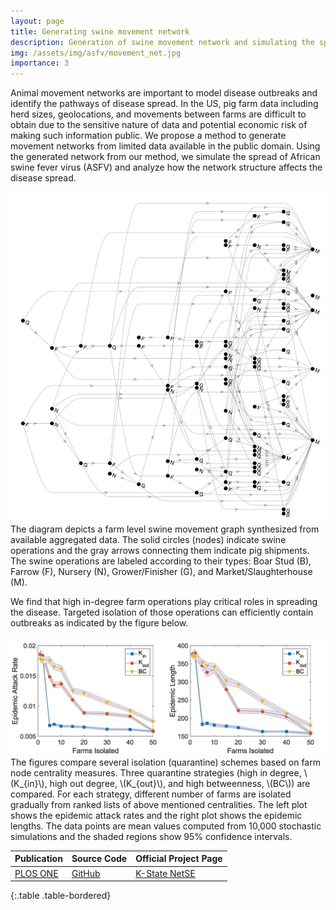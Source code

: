 ```yaml
---
layout: page
title: Generating swine movement network
description: Generation of swine movement network and simulating the spread of African swine fever virus (ASFV)
img: /assets/img/asfv/movement_net.jpg
importance: 3
---
```


Animal movement networks are important to model disease outbreaks and identify the pathways of disease spread. In the US, pig farm data including herd sizes, geolocations, and movements between farms are difficult to obtain due to the sensitive nature of data and potential economic risk of making such information public. We propose a method to generate movement networks from limited data available in the public domain. Using the generated network from our method, we simulate the spread of African swine fever virus (ASFV) and analyze how the network structure affects the disease spread.

<div class="row justify-content-center">
  <div class="col-sm-10">
    <img class="img-fluid rounded z-depth-1" src="/assets/img/asfv/movement_net.jpg" alt="" title="Generated movement network"/>
  </div>
</div>
<div class="caption">
    The diagram depicts a farm level swine movement graph synthesized from available aggregated data. The solid circles (nodes) indicate swine operations and the gray arrows connecting them indicate pig shipments. The swine operations are labeled according to their types: Boar Stud (B), Farrow (F), Nursery (N), Grower/Finisher (G), and Market/Slaughterhouse (M).
</div>

We find that high in-degree farm operations play critical roles in spreading the disease. Targeted isolation of those operations can efficiently contain outbreaks as indicated by the figure below.

<div class="row justify-content-center">
  <div class="col-sm-10">
    <img class="img-fluid rounded z-depth-1" src="/assets/img/asfv/isolation.jpg" alt="" title="Comparison of isolation schemes"/>
  </div>
</div>
<div class="caption">
    The figures compare several isolation (quarantine) schemes based on farm node centrality measures. Three quarantine strategies (high in degree, \(K_{in}\), high out degree, \(K_{out}\), and high betweenness, \(BC\)) are compared. For each strategy, different number of farms are isolated gradually from ranked lists of above mentioned centralities. The left plot shows the epidemic attack rates and the right plot shows the epidemic lengths. The data points are mean values computed from 10,000 stochastic simulations and the shaded regions show 95% confidence intervals.
</div>

| Publication | Source Code | Official Project Page |
|-------------|----------|--------|
| [PLOS ONE](https://journals.plos.org/plosone/article?id=10.1371/journal.pone.0225785) | [GitHub](https://github.com/tanvir-ferdousi/movement-network-asfv) | [K-State NetSE](http://www.ece.k-state.edu/netse/projects/sprojects/proj17.html) |
{:.table .table-bordered}
<!-- The work was published in PLoS ONE, which can be accessed via this [link](https://journals.plos.org/plosone/article?id=10.1371/journal.pone.0225785). The official project page of the NetSE group can be found [here](http://www.ece.k-state.edu/netse/projects/sprojects/proj17.html). -->
